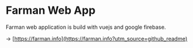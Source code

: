 # Farman Web App

Farman web application is build with vuejs and google firebase.

→ [https://farman.info](https://farman.info?utm_source=github_readme)